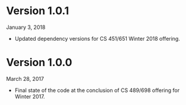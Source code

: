 Version 1.0.1
=============
January 3, 2018

+ Updated dependency versions for CS 451/651 Winter 2018 offering.


Version 1.0.0
=============
March 28, 2017

+ Final state of the code at the conclusion of CS 489/698 offering for Winter 2017.
